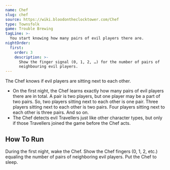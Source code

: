 ```yaml
---
name: Chef
slug: chef
source: https://wiki.bloodontheclocktower.com/Chef
type: Townsfolk
game: Trouble Brewing
tagLine: >-
  You start knowing how many pairs of evil players there are.
nightOrder:
  first:
    order: 3
    description: >-
      Show the finger signal (0, 1, 2, …) for the number of pairs of
      neighbouring evil players.
---
```


The Chef knows if evil players are sitting next to each other.

- On the first night, the Chef learns exactly how many pairs of evil
  players there are in total. A pair is two players, but one player may
  be a part of two pairs. So, two players sitting next to each other is
  one pair. Three players sitting next to each other is two pairs. Four
  players sitting next to each other is three pairs. And so on.
- The Chef detects evil Travellers just like other character types, but
  only if those Travellers joined the game before the Chef acts.

## How To Run

During the first night, wake the Chef. Show the Chef fingers (0, 1, 2,
etc.) equaling the number of pairs of neighboring evil players. Put the
Chef to sleep.
